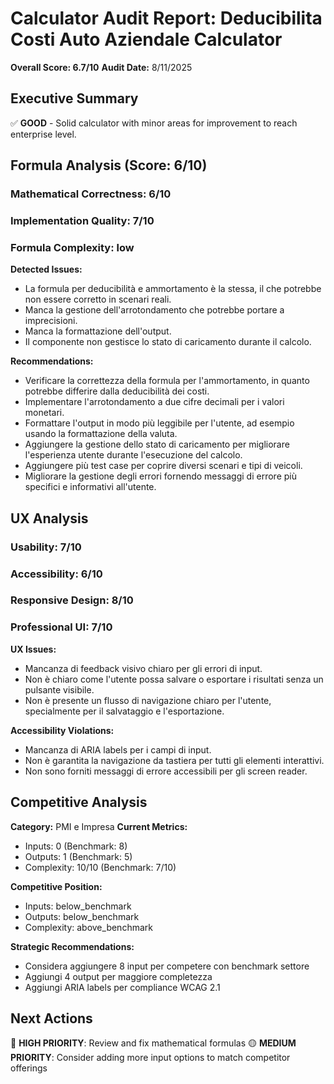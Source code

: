 # Calculator Audit Report: Deducibilita Costi Auto Aziendale Calculator

**Overall Score: 6.7/10**
**Audit Date:** 8/11/2025

## Executive Summary

✅ **GOOD** - Solid calculator with minor areas for improvement to reach enterprise level.

## Formula Analysis (Score: 6/10)

### Mathematical Correctness: 6/10
### Implementation Quality: 7/10
### Formula Complexity: low

**Detected Issues:**
- La formula per deducibilità e ammortamento è la stessa, il che potrebbe non essere corretto in scenari reali.
- Manca la gestione dell'arrotondamento che potrebbe portare a imprecisioni.
- Manca la formattazione dell'output.
- Il componente non gestisce lo stato di caricamento durante il calcolo.

**Recommendations:**
- Verificare la correttezza della formula per l'ammortamento, in quanto potrebbe differire dalla deducibilità dei costi.
- Implementare l'arrotondamento a due cifre decimali per i valori monetari.
- Formattare l'output in modo più leggibile per l'utente, ad esempio usando la formattazione della valuta.
- Aggiungere la gestione dello stato di caricamento per migliorare l'esperienza utente durante l'esecuzione del calcolo.
- Aggiungere più test case per coprire diversi scenari e tipi di veicoli.
- Migliorare la gestione degli errori fornendo messaggi di errore più specifici e informativi all'utente.

## UX Analysis

### Usability: 7/10
### Accessibility: 6/10  
### Responsive Design: 8/10
### Professional UI: 7/10

**UX Issues:**
- Mancanza di feedback visivo chiaro per gli errori di input.
- Non è chiaro come l'utente possa salvare o esportare i risultati senza un pulsante visibile.
- Non è presente un flusso di navigazione chiaro per l'utente, specialmente per il salvataggio e l'esportazione.

**Accessibility Violations:**
- Mancanza di ARIA labels per i campi di input.
- Non è garantita la navigazione da tastiera per tutti gli elementi interattivi.
- Non sono forniti messaggi di errore accessibili per gli screen reader.

## Competitive Analysis

**Category:** PMI e Impresa
**Current Metrics:**
- Inputs: 0 (Benchmark: 8)
- Outputs: 1 (Benchmark: 5)
- Complexity: 10/10 (Benchmark: 7/10)

**Competitive Position:**
- Inputs: below_benchmark
- Outputs: below_benchmark  
- Complexity: above_benchmark

**Strategic Recommendations:**
- Considera aggiungere 8 input per competere con benchmark settore
- Aggiungi 4 output per maggiore completezza
- Aggiungi ARIA labels per compliance WCAG 2.1

## Next Actions

🔴 **HIGH PRIORITY**: Review and fix mathematical formulas
🟡 **MEDIUM PRIORITY**: Consider adding more input options to match competitor offerings

